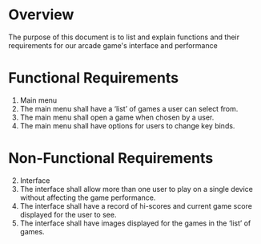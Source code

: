 # Overview 
The purpose of this document is to list and explain functions and their requirements for our arcade game's interface and performance
 
# Functional Requirements 
1. Main menu 
 1. The main menu shall have a ‘list’ of games a user can select from. 
 2. The main menu shall open a game when chosen by a user.
 3. The main menu shall have options for users to change key binds.

# Non-Functional Requirements 
2. Interface
 1. The interface shall allow more than one user to play on a single device         
    without affecting the game performance.
 2. The interface shall have a record of hi-scores and current game score 	              
    displayed for the user to see. 
 3. The interface shall have images displayed for the games in the ‘list’ of          
    games. 

